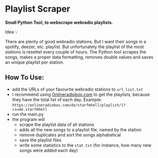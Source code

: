 # Playlist Scraper

**Small Python Tool, to webscrape webradio playlists.**


Idea :bulb:

There are plenty of good webradio stations. But I want their songs in a spotify, deezer, etc. playlist. 
But unfortunately the playlist of the most stations is resettet every couple of hours.
The Python tool scrapes the songs, makes a proper data formatting, removes double values and saves an unique playlist per station.

## How To Use:
- add the URLs of your favourite webradio stations to `url_list.txt`
- I recommend using [Onlineradiobox.com](https://onlineradiobox.com) to get the playlists, because they have the total list of each day. Example: 
`https://onlineradiobox.com/de/starfmhell/playlist/1?cs=de.starfmhell
`
- run the main.py
- the program will
	- scrape the playlist data of all stations
	- adds all the new songs to a playlist file, named by the station
	- remove duplicates and sort the songs alphabetical
	- save the playlist files
	- write some statistics to the `stat.txt` (for instance, how many new songs were added each day)
